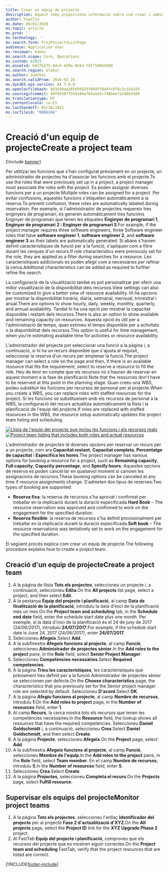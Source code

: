 ```yaml
---
title: Crear un equip de projecte
description: Aquest tema proporciona informació sobre com crear i administrar els equips de projectes.
author: Yowelle
ms.date: 09/01/2020
ms.topic: article
ms.prod: ''
ms.technology: ''
ms.search.form: ProjProjectsListPage
audience: Application User
ms.reviewer: kdwns
ms.search.scope: Core, Operations
ms.custom: 82022
ms.assetid: bd2fb375-84c6-428a-8e54-f0f719045898
ms.search.region: Global
ms.author: andchoi
ms.search.validFrom: 2016-02-28
ms.dyn365.ops.version: AX 7.0.0
ms.openlocfilehash: 8d3d39aa28565692bf894ff8d4fc8f8c3c5542d4
ms.sourcegitcommit: 40f68387f594180af64a5e5c748b6efa188bd300
ms.translationtype: HT
ms.contentlocale: ca-ES
ms.lasthandoff: 05/10/2021
ms.locfileid: "6006184"
---
```

# <a name="create-a-project-team"></a><span data-ttu-id="90f04-103">Creació d'un equip de projecte</span><span class="sxs-lookup"><span data-stu-id="90f04-103">Create a project team</span></span>

[!include [banner](../includes/banner.md)]

<span data-ttu-id="90f04-104">Per utilitzar les funcions que s'han configurat prèviament en un projecte, un administrador de projectes ha d'associar les funcions amb el projecte.</span><span class="sxs-lookup"><span data-stu-id="90f04-104">To use the roles that were previously set up in a project, a project manager must associate the roles with the project.</span></span> <span data-ttu-id="90f04-105">Es poden assignar diverses funcions per a un projecte.</span><span class="sxs-lookup"><span data-stu-id="90f04-105">Multiple roles can be assigned for a project.</span></span> <span data-ttu-id="90f04-106">Per evitar confusions, aquestes funcions s'etiqueten automàticament a la reserva.</span><span class="sxs-lookup"><span data-stu-id="90f04-106">To prevent confusion, these roles are automatically labeled during reservation.</span></span> <span data-ttu-id="90f04-107">Per exemple, si l'administrador de projectes requereix tres enginyers de programari, es generen automàticament tres funcions Enginyer de programari que tenen les etiquetes **Enginyer de programari 1**, **Enginyer de programari 2** i **Enginyer de programari 3**.</span><span class="sxs-lookup"><span data-stu-id="90f04-107">For example, if the project manager requires three software engineers, three Software engineer roles that have **software engineer 1**, **software engineer 2**, and **software engineer 3** as their labels are automatically generated.</span></span> <span data-ttu-id="90f04-108">Si abans s'havien definit característiques de funció per a la funció, s'apliquen com a filtre durant les cerques d'un recurs.</span><span class="sxs-lookup"><span data-stu-id="90f04-108">If role characteristics were previously set for the role, they are applied as a filter during searches for a resource.</span></span> <span data-ttu-id="90f04-109">Les característiques addicionals es poden afegir com a necessàries per refinar la cerca.</span><span class="sxs-lookup"><span data-stu-id="90f04-109">Additional characteristics can be added as required to further refine the search.</span></span>

<span data-ttu-id="90f04-110">La configuració de la visualització també es pot personalitzar per oferir una millor visualització de la disponibilitat dels recursos.</span><span class="sxs-lookup"><span data-stu-id="90f04-110">View settings can also be customized to give a better view of resource availability.</span></span> <span data-ttu-id="90f04-111">Hi ha opcions per mostrar la disponibilitat horària, diària, setmanal, mensual, trimestral i anual.</span><span class="sxs-lookup"><span data-stu-id="90f04-111">There are options to show hourly, daily, weekly, monthly, quarterly, and annual availability.</span></span> <span data-ttu-id="90f04-112">També hi ha una opció per mostrar la capacitat disponible i restant dels recursos.</span><span class="sxs-lookup"><span data-stu-id="90f04-112">There is also an option to show available and remaining capacity on resources.</span></span> <span data-ttu-id="90f04-113">Aquesta opció és útil per a l'administració de temps, quan estimeu el temps disponible per a activitats o la disponibilitat dels recursos.</span><span class="sxs-lookup"><span data-stu-id="90f04-113">This option is useful for time management, when you're estimating available time for activities or resource availability.</span></span>

<span data-ttu-id="90f04-114">L'administrador del projecte pot seleccionar una funció a la pàgina i, a continuació, si hi ha un recurs disponible que s'ajusta al requisit, seleccionar la reserva d'un recurs per emplenar la funció.</span><span class="sxs-lookup"><span data-stu-id="90f04-114">The project manager can select a role on the page and then, if there is an available resource that fits the requirement, select to reserve a resource to fill the role.</span></span> <span data-ttu-id="90f04-115">Heu de tenir en compte que els recursos no s'hauran de reservar en aquest moment a la fase de planificació.</span><span class="sxs-lookup"><span data-stu-id="90f04-115">Note that the resources don't have to be reserved at this point in the planning stage.</span></span> <span data-ttu-id="90f04-116">Quan creeu una WBS, podeu substituir les funcions per recursos de personal per al projecte.</span><span class="sxs-lookup"><span data-stu-id="90f04-116">When you create a WBS, you can replace roles with staffed resources for the project.</span></span> <span data-ttu-id="90f04-117">Si les funcions se substitueixen amb els recursos de personal a la WBS, la configuració del recurs actualitza automàticament la llista i la planificació de l'equip del projecte.</span><span class="sxs-lookup"><span data-stu-id="90f04-117">If roles are replaced with staffed resources in the WBS, the resource setup automatically updates the project team listing and scheduling.</span></span>

<span data-ttu-id="90f04-118">[![Llista de l'equip del projecte que inclou les funcions i els recursos reals](./media/projectresourcing03-1024x368.jpg)](./media/projectresourcing03.jpg)</span><span class="sxs-lookup"><span data-stu-id="90f04-118">[![Project team listing that includes both roles and actual resources](./media/projectresourcing03-1024x368.jpg)](./media/projectresourcing03.jpg)</span></span> 

<span data-ttu-id="90f04-119">L'administrador de projectes té diverses opcions per reservar un recurs per a un projecte, com ara **Capacitat restant**, **Capacitat completa**, **Percentatge de capacitat** i **Especifica les hores**.</span><span class="sxs-lookup"><span data-stu-id="90f04-119">The project manager has various options for booking a resource for a project, such as **Remaining capacity**, **Full capacity**, **Capacity percentage**, and **Specify hours**.</span></span> <span data-ttu-id="90f04-120">Aquestes opcions de reserva es poden cancel·lar en qualsevol moment si canvien les assignacions de recursos.</span><span class="sxs-lookup"><span data-stu-id="90f04-120">These booking options can be canceled at any time if resource assignments change.</span></span> <span data-ttu-id="90f04-121">S'admeten dos tipus de reserves:</span><span class="sxs-lookup"><span data-stu-id="90f04-121">Two types of booking are supported:</span></span>

- <span data-ttu-id="90f04-122">**Reserva fixa**: la reserva de recursos s'ha aprovat i confirmat per treballar en la implicació durant la duració especificada.</span><span class="sxs-lookup"><span data-stu-id="90f04-122">**Hard Book** – The resource reservation was approved and confirmed to work on the engagement for the specified duration.</span></span>
- <span data-ttu-id="90f04-123">**Reserva flexible**: la reserva de recursos s'ha definit provisionalment per treballar en la implicació durant la duració especificada.</span><span class="sxs-lookup"><span data-stu-id="90f04-123">**Soft book** – The resource reservations was tentatively set to work on the engagement for the specified duration.</span></span>

<span data-ttu-id="90f04-124">El següent procés explica com crear un equip de projecte.</span><span class="sxs-lookup"><span data-stu-id="90f04-124">The following procedure explains how to create a project team.</span></span>

## <a name="create-a-project-team"></a><span data-ttu-id="90f04-125">Creació d'un equip de projecte</span><span class="sxs-lookup"><span data-stu-id="90f04-125">Create a project team</span></span>

1. <span data-ttu-id="90f04-126">A la pàgina de llista **Tots els projectes**, seleccioneu un projecte i, a continuació, seleccioneu **Edita**.</span><span class="sxs-lookup"><span data-stu-id="90f04-126">On the **All projects** list page, select a project, and then select **Edit**.</span></span>
2. <span data-ttu-id="90f04-127">A la pestanya **Equip del projecte i planificació**, al camp **Data de finalització de la planificació**, introduïu la data d'inici de la planificació més un mes.</span><span class="sxs-lookup"><span data-stu-id="90f04-127">On the **Project team and scheduling** tab, in the **Schedule end date** field, enter the schedule start date plus one month.</span></span> <span data-ttu-id="90f04-128">Per exemple, si la data d'inici de la planificació és el 24 de juny de 2017 (24/06/2017), introduïu **24/07/2017**.</span><span class="sxs-lookup"><span data-stu-id="90f04-128">For example, if the schedule start date is June 24, 2017 (24/06/2017), enter **24/07/2017**.</span></span>
3. <span data-ttu-id="90f04-129">Seleccioneu **Afegeix**.</span><span class="sxs-lookup"><span data-stu-id="90f04-129">Select **Add**.</span></span>
4. <span data-ttu-id="90f04-130">A la subfinestra **Afegeix funcions al projecte**, al camp **Funció**, seleccioneu **Administrador de projectes sènior**.</span><span class="sxs-lookup"><span data-stu-id="90f04-130">In the **Add roles to the project** pane, in the **Role** field, select **Senior Project Manager**.</span></span>
5. <span data-ttu-id="90f04-131">Seleccioneu **Competències necessàries**.</span><span class="sxs-lookup"><span data-stu-id="90f04-131">Select **Required competencies**.</span></span>
6. <span data-ttu-id="90f04-132">A la pàgina **Trieu les característiques**, les característiques que prèviament heu definit per a la funció Administrador de projectes sènior se seleccionen per defecte.</span><span class="sxs-lookup"><span data-stu-id="90f04-132">On the **Choose characteristics** page, the characteristics that you previously set for the Senior project manager role are selected by default.</span></span> <span data-ttu-id="90f04-133">Seleccioneu **D'acord**.</span><span class="sxs-lookup"><span data-stu-id="90f04-133">Select **OK**.</span></span>
7. <span data-ttu-id="90f04-134">A la pàgina **Afegiu funcions al projecte**, al camp **Nombre de recursos**, introduïu **1**.</span><span class="sxs-lookup"><span data-stu-id="90f04-134">On the **Add roles to project** page, in the **Number of resources** field, enter **1**.</span></span>
8. <span data-ttu-id="90f04-135">Al camp **Recurs**, la cerca mostra tots els recursos que tenen les competències necessàries.</span><span class="sxs-lookup"><span data-stu-id="90f04-135">In the **Resource** field, the lookup shows all resources that have the required competencies.</span></span> <span data-ttu-id="90f04-136">Seleccioneu **Daniel Goldschmidt** i, a continuació, seleccioneu **Crea**.</span><span class="sxs-lookup"><span data-stu-id="90f04-136">Select **Daniel Goldschmidt**, and then select **Create**.</span></span>
9. <span data-ttu-id="90f04-137">A la pàgina **Projecte**, seleccioneu **Afegeix**.</span><span class="sxs-lookup"><span data-stu-id="90f04-137">On the **Project** page, select **Add**.</span></span>
10. <span data-ttu-id="90f04-138">A la subfinestra **Afegeix funcions al projecte**, al camp **Funció**, seleccioneu **Membre de l'equip**.</span><span class="sxs-lookup"><span data-stu-id="90f04-138">In the **Add roles to the project** pane, in the **Role** field, select **Team member**.</span></span> <span data-ttu-id="90f04-139">En el camp **Nombre de recursos**, introduïu **5**.</span><span class="sxs-lookup"><span data-stu-id="90f04-139">In the **Number of resources** field, enter **5**.</span></span>
11. <span data-ttu-id="90f04-140">Seleccioneu **Crea**.</span><span class="sxs-lookup"><span data-stu-id="90f04-140">Select **Create**.</span></span>
12. <span data-ttu-id="90f04-141">A la pàgina **Projectes**, seleccioneu **Completa el recurs**.</span><span class="sxs-lookup"><span data-stu-id="90f04-141">On the **Projects** page, select **Fulfill resource**.</span></span>

## <a name="monitor-project-teams"></a><span data-ttu-id="90f04-142">Supervisar els equips del projecte</span><span class="sxs-lookup"><span data-stu-id="90f04-142">Monitor project teams</span></span>
1. <span data-ttu-id="90f04-143">A la pàgina **Tots els projectes**, seleccioneu l'enllaç **Identificador del projecte** per al projecte **Fase 2 d'actualització d'XYZ**.</span><span class="sxs-lookup"><span data-stu-id="90f04-143">On the **All projects** page, select the **Project ID** link for the **XYZ Upgrade Phase 2** project.</span></span>
2. <span data-ttu-id="90f04-144">Al FastTab **Equip del projecte i planificació**, comproveu que els recursos del projecte que es mostren siguin correctes.</span><span class="sxs-lookup"><span data-stu-id="90f04-144">On the **Project team and scheduling** FastTab, verify that the project resources that are listed are correct.</span></span>


[!INCLUDE[footer-include](../includes/footer-banner.md)]